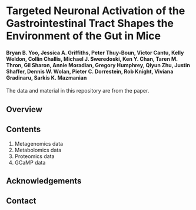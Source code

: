 # Targeted Neuronal Activation of the Gastrointestinal Tract Shapes the Environment of the Gut in Mice
####  Bryan B. Yoo, Jessica A. Griffiths, Peter Thuy-Boun, Victor Cantu, Kelly Weldon, Collin Challis, Michael J. Sweredoski, Ken Y. Chan, Taren M. Thron, Gil Sharon, Annie Moradian, Gregory Humphrey, Qiyun Zhu, Justin Shaffer, Dennis W. Wolan, Pieter C. Dorrestein, Rob Knight, Viviana Gradinaru, Sarkis K. Mazmanian

The data and material in this repository are from the paper. 

## Overview

## Contents
1. Metagenomics data
2. Metabolomics data
3. Proteomics data
4. GCaMP data

## Acknowledgements

## Contact




